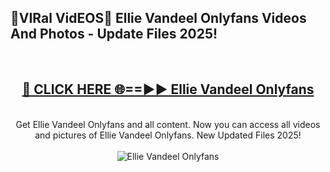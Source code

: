 <h2>🔴VIRal VidEOS🔴 Ellie Vandeel Onlyfans Videos And Photos - Update Files 2025!</h2>
<br>
<div align="center">
<h2><a href="https://virallinks.top/odZfE0" rel="nofollow">🔴 CLICK HERE 🌐==►► Ellie Vandeel Onlyfans</a></h2>
<br>
Get Ellie Vandeel Onlyfans and all content. Now you can access all videos and pictures of Ellie Vandeel Onlyfans. New Updated Files 2025!
<br>
<br>
<a href="https://virallinks.top/odZfE0" rel="nofollow" data-target="animated-image.originalLink"><img src="https://i.imgur.com/dJHk4Zq.gif)" alt="Ellie Vandeel Onlyfans" style="max-width: 100%; display: inline-block;" data-target="animated-image.originalImage"></a>
</div>
<br>

